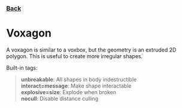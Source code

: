 ### [Back](../README.md)
# Voxagon
A voxagon is similar to a voxbox, but the geometry is an extruded 2D polygon. This is useful to create more irregular shapes.

Built-in tags:  
> **unbreakable**: All shapes in body indestructible  
> **interact=message**: Make shape interactable  
> **explosive=size**: Explode when broken  
> **nocull**: Disable distance culling